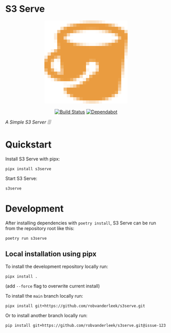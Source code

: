 # S3 Serve

<div align="center">

![Logo](https://raw.githubusercontent.com/robvanderleek/s3serve/refs/heads/main/docs/logo.png)

</div>

<div align="center">

[![Build Status](https://github.com/robvanderleek/s3serve/workflows/main/badge.svg)](https://github.com/robvanderleek/s3serve/actions)
[![Dependabot](https://badgen.net/badge/Dependabot/enabled/green?icon=dependabot)](https://dependabot.com/)

</div>

*A Simple S3 Server 🗄️*

# Quickstart

Install S3 Serve with pipx:

```shell
pipx install s3serve
```

Start S3 Serve:

```shell
s3serve
```

# Development

After installing dependencies with `poetry install`, S3 Serve can be run from
the repository root like this:

```shell
poetry run s3serve
```

## Local installation using pipx

To install the development repository locally run:

```shell
pipx install .
```

(add `--force` flag to overwrite current install)

To install the `main` branch locally run:

```shell
pipx install git+https://github.com/robvanderleek/s3serve.git
```

Or to install another branch locally run:

```shell
pip install git+https://github.com/robvanderleek/s3serve.git@issue-123
``` 

